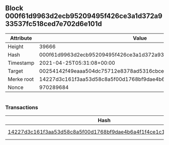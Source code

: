 ## Block 000f61d9963d2ecb95209495f426ce3a1d372a933537fc518ced7e702d6e101d

Attribute | Value
--- | ---
Height | 39666
Hash | 000f61d9963d2ecb95209495f426ce3a1d372a933537fc518ced7e702d6e101d
Timestamp | 2021-04-25T05:31:08+00:00
Target | 00254142f49eaaa504dc75712e8378ad5316cbcead634704b3734b6271167cc4
Merke root | 14227d3c161f3aa53d58c8a5f00d1768bf9dae4b6a4f1f4ce1c12eacb29a0f2e
Nonce | 970289684

```

```

### Transactions

Hash | Amount
--- | ---
[14227d3c161f3aa53d58c8a5f00d1768bf9dae4b6a4f1f4ce1c12eacb29a0f2e](14227d3c161f3aa53d58c8a5f00d1768bf9dae4b6a4f1f4ce1c12eacb29a0f2e.md) | 10.00000000 SKEPTI 
